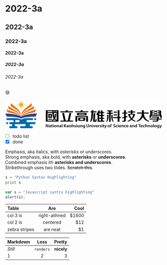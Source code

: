 # 2022-3a
## 2022-3a
### 2022-3a
#### 2022-3a
##### 2022-3a
###### 2022-3a

😄

![](nkust.png "nkust")

- [ ] todo list
- [x] done

Emphasis, aka italics, with *asterisks or underscores.*  
Strong emphasis, aka bold, with **asterisks** or **underscores**.  
Combined emphasis ith **asterisks and underscores**.  
Strikethrough uses two tildes. ~~Scratch this~~.  

```python
s = "Python Syntax Highlighting"
print s
```

```javascript
var s = "Javascript syntzx highlighting"
alert(s);
```

| Table | Are | Cool |
|:------|:---:|-----:|
| col 3 is  | right-alihned | $1600 |
| col 2 is  | centered | $12 |
| zebra stripes  | are neat | $1 |

| Markdown | Less | Pretty |
|:------|:---:|-----:|
| *Still*  | `renders` | **nicely** |
| 1  | 2 | 3 |
